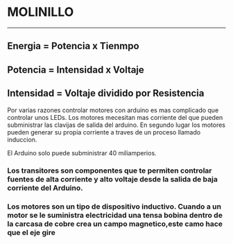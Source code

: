 # MOLINILLO

---
Energia = Potencia x Tienmpo
---
Potencia = Intensidad x Voltaje
---
Intensidad = Voltaje dividido por Resistencia
---

Por varias razones controlar motores con arduino es mas complicado que controlar unos LEDs.
Los motores mecesitan mas corriente del que pueden subministrar las clavijas de salida del arduino.
En segundo lugar los motores pueden generar su propia corriente a traves de un proceso llamado induccion.

El Arduino solo puede subministrar 40 miliamperios.


### Los transitores son componentes que te permiten controlar fuentes de alta corriente y alto voltaje desde la salida de baja corriente del Arduino.

### Los motores son un tipo de dispositivo inductivo. Cuando a un motor se le suministra electricidad una tensa bobina dentro de la carcasa de cobre crea un campo magnetico,este camo hace que el eje gire

